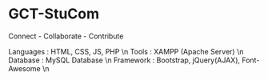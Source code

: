 # GCT-StuCom
Connect - Collaborate - Contribute

  Languages : HTML, CSS, JS, PHP  \n
  Tools     : XAMPP (Apache Server) \n
  Database  : MySQL Database  \n
  Framework : Bootstrap, jQuery(AJAX), Font-Awesome \n
